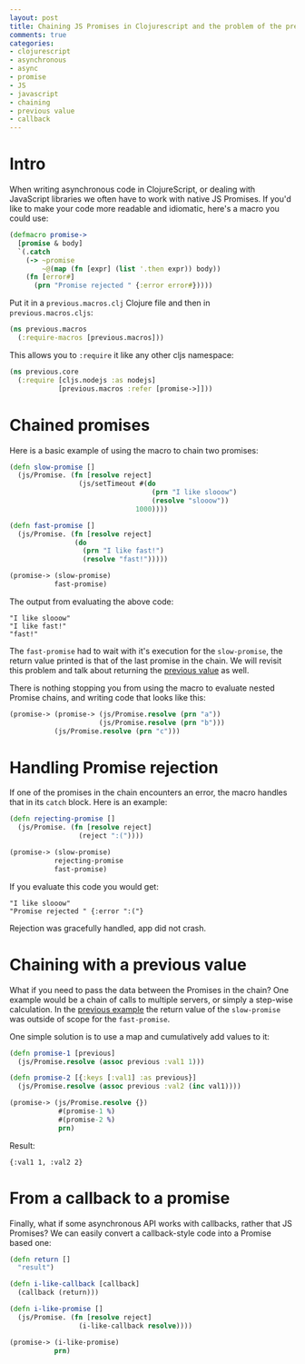 ```yaml
---
layout: post
title: Chaining JS Promises in Clojurescript and the problem of the previous value
comments: true
categories:
- clojurescript
- asynchronous
- async
- promise
- JS
- javascript
- chaining
- previous value
- callback
---
```


# <a name="intro"> Intro </a>

When writing asynchronous code in ClojureScript, or dealing with JavaScript libraries we often have to work with native JS Promises.
If you'd like to make your code more readable and idiomatic, here's a macro you could use:

``` clojure
(defmacro promise->
  [promise & body]
  `(.catch
    (-> ~promise
        ~@(map (fn [expr] (list '.then expr)) body))
    (fn [error#]
      (prn "Promise rejected " {:error error#}))))
```

Put it in a `previous.macros.clj` Clojure file and then in `previous.macros.cljs`:

```clojure
(ns previous.macros
  (:require-macros [previous.macros]))
```

This allows you to `:require` it like any other cljs namespace:

```clojure
(ns previous.core
  (:require [cljs.nodejs :as nodejs]
            [previous.macros :refer [promise->]]))
```

# <a name="chained"> Chained promises </a>

Here is a basic example of using the macro to chain two promises:

```clojure
(defn slow-promise []
  (js/Promise. (fn [resolve reject]
                 (js/setTimeout #(do
                                   (prn "I like slooow")
                                   (resolve "slooow"))
                               1000))))

(defn fast-promise []
  (js/Promise. (fn [resolve reject]
                (do
                  (prn "I like fast!")
                  (resolve "fast!")))))

(promise-> (slow-promise)
           fast-promise)

```

The output from evaluating the above code:

```
"I like slooow"
"I like fast!"
"fast!"
```

The `fast-promise` had to wait with it's execution for the `slow-promise`, the return value printed is that of the last promise in the chain.
We will revisit this problem and talk about returning the [previous value](#previous) as well.

There is nothing stopping you from using the macro to evaluate nested Promise chains, and writing code that looks like this:

```clojure
(promise-> (promise-> (js/Promise.resolve (prn "a"))
                      (js/Promise.resolve (prn "b")))
           (js/Promise.resolve (prn "c")))
```

# <a name="rejection"> Handling Promise rejection </a>

If one of the promises in the chain encounters an error, the macro handles that in its `catch` block.
Here is an example:

```clojure
(defn rejecting-promise []
  (js/Promise. (fn [resolve reject]
                 (reject ":("))))

(promise-> (slow-promise)
           rejecting-promise
           fast-promise)
```

If you evaluate this code you would get:

```
"I like slooow"
"Promise rejected " {:error ":("}
```

Rejection was gracefully handled, app did not crash.

# <a name="previous"> Chaining with a previous value </a>

What if you need to pass the data between the Promises in the chain?
One example would be a chain of calls to multiple servers, or simply a step-wise calculation.
In the [previous example](#chained) the return value of the `slow-promise` was outside of scope for the `fast-promise`.

One simple solution is to use a map and cumulatively add values to it:

```clojure
(defn promise-1 [previous]
  (js/Promise.resolve (assoc previous :val1 1)))

(defn promise-2 [{:keys [:val1] :as previous}]
  (js/Promise.resolve (assoc previous :val2 (inc val1))))

(promise-> (js/Promise.resolve {})
            #(promise-1 %)
            #(promise-2 %)
            prn)
```

Result:

```
{:val1 1, :val2 2}
```

# <a name="callback"> From a callback to a promise </a>

Finally, what if some asynchronous API works with callbacks, rather that JS Promises?
We can easily convert a callback-style code into a Promise based one:

```clojure
(defn return []
  "result")

(defn i-like-callback [callback]
  (callback (return)))

(defn i-like-promise []
  (js/Promise. (fn [resolve reject]
                 (i-like-callback resolve))))

(promise-> (i-like-promise)
           prn)
```
